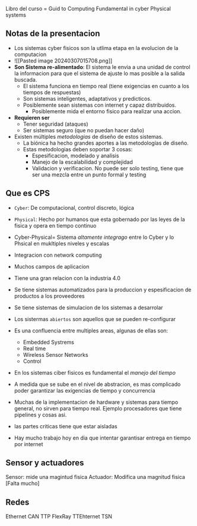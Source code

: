 Libro del curso = Guid to Computing Fundamental in cyber Physical systems


## Notas de la presentacion

- Los sistemas cyber fisicos son la utlima etapa en la evolucion de la computacion
- ![[Pasted image 20240307015708.png]]
- **Son Sistema re-alimentado**: El sistema le envia a una unidad de control la informacion para que el sistema de ajuste lo mas posible a la salida buscada.
	- El sistema funciona en tiempo real (tiene exigencias en cuanto a los tiempos de respuestas)
	- Son sistemas inteligentes, adaptativos y predicticos. 
	- Posiblemente sean sistemas con internet y capaz distribuidos. 
		- Posiblemente mida el entorno fisico para realizar una accion.
- **Requieren ser**
	- Tener seguridad (ataques)
	- Ser sistemas seguro (que no puedan hacer daño)
- Existen múltiples *metodologias* de diseño de estos sistemas. 
	- La biónica ha hecho grandes aportes a las metodologías de diseño.
	- Estas metodologias deben soportar 3 cosas: 
		- Espesificacion, modelado y analisis
		- Manejo de la escalabilidad y complejidad
		- Validacion y verificacion. No puede ser solo testing, tiene que ser una mezcla entre un punto formal y testing


## Que es CPS

- ``Cyber``: De computacional, control discreto, lógica 
- ``Physical``: Hecho por humanos que esta gobernado por las leyes de la fisica y opera en tiempo continuo
- Cyber-Physical= Sistema *altamente integrago* entre lo Cyber y lo Phsical en mukltiples niveles y escalas
- Integracion con network computing
- Muchos campos de aplicacion
- Tiene una gran relacion con la industria 4.0

- Se tiene sistemas automatizados para la produccion y espesificacion de productos a los proveedores
- Se tiene sistemas de simulacion de los sistemas a desarrolar

- Los sistermas `abiertos` son aquellos que se pueden re-configurar

- Es una confluencia entre multiples areas, algunas de ellas son: 
	- Embedded Systrems
	- Real time
	- Wireless Sensor Networks
	- Control
- En los sistemas ciber fisicos es fundamental el *manejo del tiempo*

- A medida que se sube en el nivel de abstracion, es mas complicado poder garantizar las exigencias de tiempo y concurrencia
- Muchas de la implementacion de hardware y sistemas para tiempo general, no sirven para tiempo real. Ejemplo procesadores que tiene pipelines y cosas asi. 
- las partes criticas tiene que estar aisladas
- Hay mucho trabajo hoy en dia que intentar garantisar entrega en tiempo por internet


## Sensor y actuadores
Sensor: mide una magintud fisica
Actuador: Modifica una magnitud fisica
[Falta mucho]


## Redes
Ethernet
CAN 
TTP 
FlexRay
TTEhternet
TSN
